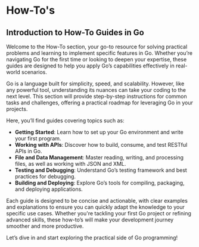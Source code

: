 # How-To's

## Introduction to How-To Guides in Go

Welcome to the How-To section, your go-to resource for solving practical problems and learning to implement specific features in Go. Whether you’re navigating Go for the first time or looking to deepen your expertise, these guides are designed to help you apply Go’s capabilities effectively in real-world scenarios.

Go is a language built for simplicity, speed, and scalability. However, like any powerful tool, understanding its nuances can take your coding to the next level. This section will provide step-by-step instructions for common tasks and challenges, offering a practical roadmap for leveraging Go in your projects.

Here, you’ll find guides covering topics such as:

- **Getting Started**: Learn how to set up your Go environment and write your first program.
- **Working with APIs**: Discover how to build, consume, and test RESTful APIs in Go.
- **File and Data Management**: Master reading, writing, and processing files, as well as working with JSON and XML.
- **Testing and Debugging**: Understand Go’s testing framework and best practices for debugging.
- **Building and Deploying**: Explore Go’s tools for compiling, packaging, and deploying applications.

Each guide is designed to be concise and actionable, with clear examples and explanations to ensure you can quickly adapt the knowledge to your specific use cases. Whether you're tackling your first Go project or refining advanced skills, these how-to’s will make your development journey smoother and more productive.

Let’s dive in and start exploring the practical side of Go programming!

